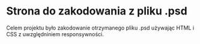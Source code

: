 # Strona do zakodowania z pliku .psd

Celem projektu było zakodowanie otrzymanego pliku .psd używając HTML i CSS z uwzględniniem responsywności.
